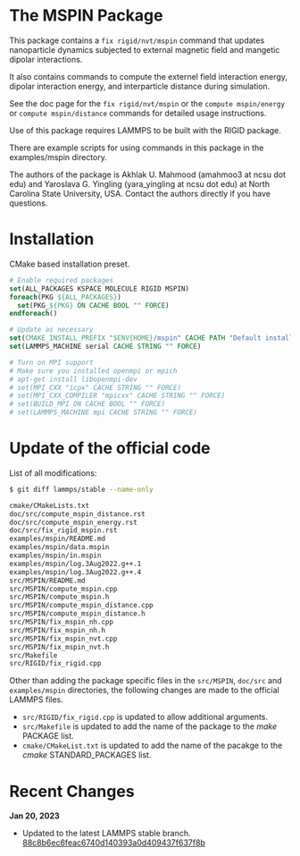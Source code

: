 # The MSPIN Package
This package contains a `fix rigid/nvt/mspin` command that updates nanoparticle
dynamics subjected to external magnetic field and mangetic dipolar interactions.

It also contains commands to compute the externel field interaction energy,
dipolar interaction energy, and interparticle distance during simulation.

See the doc page for the `fix rigid/nvt/mspin` or the `compute mspin/energy`
or `compute mspin/distance` commands for detailed usage instructions.

Use of this package requires LAMMPS to be built with the RIGID package.

There are example scripts for using commands in this package in the
examples/mspin directory.

The authors of the package is Akhlak U. Mahmood (amahmoo3 at ncsu dot edu)
and Yaroslava G. Yingling (yara_yingling at ncsu dot edu) at North Carolina
State University, USA. Contact the authors directly if you have questions.

# Installation
CMake based installation preset.

```cmake
# Enable required packages
set(ALL_PACKAGES KSPACE MOLECULE RIGID MSPIN)
foreach(PKG ${ALL_PACKAGES})
  set(PKG_${PKG} ON CACHE BOOL "" FORCE)
endforeach()

# Update as necessary
set(CMAKE_INSTALL_PREFIX "$ENV{HOME}/mspin" CACHE PATH "Default install path" FORCE)
set(LAMMPS_MACHINE serial CACHE STRING "" FORCE)

# Turn on MPI support
# Make sure you installed openmpi or mpich
# apt-get install libopenmpi-dev
# set(MPI_CXX "icpx" CACHE STRING "" FORCE)
# set(MPI_CXX_COMPILER "mpicxx" CACHE STRING "" FORCE)
# set(BUILD_MPI ON CACHE BOOL "" FORCE)
# set(LAMMPS_MACHINE mpi CACHE STRING "" FORCE)
```

# Update of the official code
List of all modifications:
```sh
$ git diff lammps/stable --name-only

cmake/CMakeLists.txt
doc/src/compute_mspin_distance.rst
doc/src/compute_mspin_energy.rst
doc/src/fix_rigid_mspin.rst
examples/mspin/README.md
examples/mspin/data.mspin
examples/mspin/in.mspin
examples/mspin/log.3Aug2022.g++.1
examples/mspin/log.3Aug2022.g++.4
src/MSPIN/README.md
src/MSPIN/compute_mspin.cpp
src/MSPIN/compute_mspin.h
src/MSPIN/compute_mspin_distance.cpp
src/MSPIN/compute_mspin_distance.h
src/MSPIN/fix_mspin_nh.cpp
src/MSPIN/fix_mspin_nh.h
src/MSPIN/fix_mspin_nvt.cpp
src/MSPIN/fix_mspin_nvt.h
src/Makefile
src/RIGID/fix_rigid.cpp
```

Other than adding the package specific files in the `src/MSPIN`, `doc/src` and `examples/mspin` directories, the following
changes are made to the official LAMMPS files.

- `src/RIGID/fix_rigid.cpp` is updated to allow additional arguments.
- `src/Makefile` is updated to add the name of the package to the *make* PACKAGE list.
- `cmake/CMakeList.txt` is updated to add the name of the pacakge to the *cmake* STANDARD_PACKAGES list.

# Recent Changes
**Jan 20, 2023**
- Updated to the latest LAMMPS stable branch.
[88c8b6ec6feac6740d140393a0d409437f637f8b](https://github.com/lammps/lammps/commit/88c8b6ec6feac6740d140393a0d409437f637f8b)

